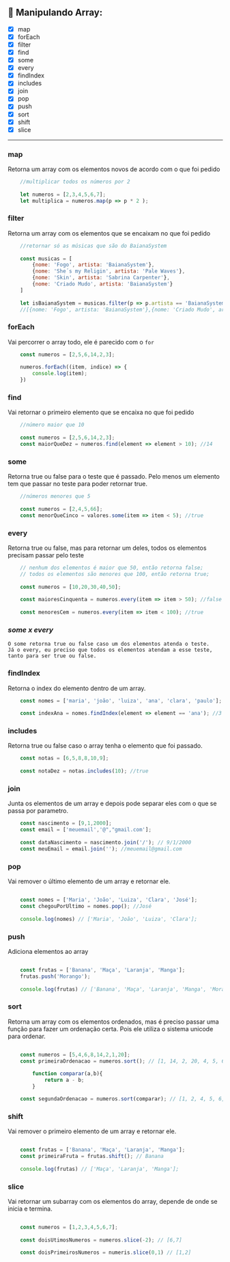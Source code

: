 ## 🔖 Manipulando Array: 

- [X] map 
- [X] forEach
- [X] filter
- [X] find
- [X] some
- [X] every
- [X] findIndex 
- [X] includes
- [X] join
- [X] pop
- [X] push
- [X] sort
- [X] shift
- [X] slice

--- 

### map

Retorna um array com os elementos novos de acordo com o que foi pedido  

```javascript
	//multiplicar todos os números por 2
	
	let numeros = [2,3,4,5,6,7];
	let multiplica = numeros.map(p => p * 2 ); 
```

### filter

Retorna um array com os elementos que se encaixam no que foi pedido  

```javascript
	//retornar só as músicas que são do BaianaSystem
	
	const musicas = [
		{nome: 'Fogo', artista: 'BaianaSystem'},
		{nome: 'She´s my Religin', artista: 'Pale Waves'},
		{nome: 'Skin', artista: 'Sabrina Carpenter'},
		{nome: 'Criado Mudo', artista: 'BaianaSystem'}
	]
	
	let isBaianaSystem = musicas.filter(p => p.artista == 'BaianaSystem');
	//[{nome: 'Fogo', artista: 'BaianaSystem'},{nome: 'Criado Mudo', artista: 'BaianaSystem'}]
```

### forEach

Vai percorrer o array todo, ele é parecido com o `for`

```javascript
	const numeros = [2,5,6,14,2,3];
	
	numeros.forEach((item, indice) => {
		console.log(item);
	})

```

### find

Vai retornar o primeiro elemento que se encaixa no que foi pedido  

```javascript
	//número maior que 10
	
	const numeros = [2,5,6,14,2,3];
	const maiorQueDez = numeros.find(element => element > 10); //14

```

### some

Retorna true ou false para o teste que é passado. Pelo menos um elemento tem que passar no teste para poder retornar true.

```javascript
	//números menores que 5
	
	const numeros = [2,4,5,66];
	const menorQueCinco = valores.some(item => item < 5); //true
```

### every

Retorna true ou false, mas para retornar um deles, todos os elementos precisam passar pelo teste

```javascript
	// nenhum dos elementos é maior que 50, então retorna false;
	// todos os elementos são menores que 100, então retorna true;
	
	const numeros = [10,20,30,40,50];
	
	const maioresCinquenta = numeros.every(item => item > 50); //false
	
	const menoresCem = numeros.every(item => item < 100); //true
```

### *some x every*

	O some retorna true ou false caso um dos elementos atenda o teste. 
	Já o every, eu preciso que todos os elementos atendam a esse teste, tanto para ser true ou false.


### findIndex

Retorna o index do elemento dentro de um array.  

```javascript
	const nomes = ['maria', 'joão', 'luiza', 'ana', 'clara', 'paulo'];
	
	const indexAna = nomes.findIndex(element => element == 'ana'); //3
```

### includes

Retorna true ou false caso o array tenha o elemento que foi passado.

```javascript
	const notas = [6,5,8,8,10,9];
	
	const notaDez = notas.includes(10); //true
```
### join

Junta os elementos de um array e depois pode separar eles com o que se passa por parametro.

```javascript
	const nascimento = [9,1,2000];
	const email = ['meuemail','@","gmail.com'];
	
	const dataNascimento = nascimento.join('/'); // 9/1/2000
	const meuEmail = email.join(''); //meuemail@gmail.com
```
### pop

Vai remover o último elemento de um array e retornar ele.

```javascript

	const nomes = ['Maria', 'João', 'Luiza', 'Clara', 'José'];
	const chegouPorUltimo = nomes.pop(); //José
	
	console.log(nomes) // ['Maria', 'João', 'Luiza', 'Clara'];
```

### push

Adiciona elementos ao array 

```javascript

	const frutas = ['Banana', 'Maça', 'Laranja', 'Manga'];
	frutas.push('Morango');
	
	console.log(frutas) // ['Banana', 'Maça', 'Laranja', 'Manga', 'Morango'];
```

### sort

Retorna um array com os elementos ordenados, mas é preciso passar uma função para fazer um ordenação certa. Pois ele utiliza o sistema unicode para ordenar.

```javascript

	const numeros = [5,4,6,8,14,2,1,20];
	const primeiraOrdenacao = numeros.sort(); // [1, 14, 2, 20, 4, 5, 6, 8]
	
		function comparar(a,b){
			return a - b;
		}

	const segundaOrdenacao = numeros.sort(comparar); // [1, 2, 4, 5, 6, 8, 14, 20]
```


### shift

Vai remover o primeiro elemento de um array e retornar ele.

```javascript

	const frutas = ['Banana', 'Maça', 'Laranja', 'Manga'];
	const primeiraFruta = frutas.shift(); // Banana
	
	console.log(frutas) // ['Maça', 'Laranja', 'Manga'];
```

### slice

Vai retornar um subarray com os elementos do array, depende de onde se inicia e termina.

```javascript

	const numeros = [1,2,3,4,5,6,7];
	
	const doisUtimosNumeros = numeros.slice(-2); // [6,7]
	
	const doisPrimeirosNumeros = numeris.slice(0,1) // [1,2]
```
